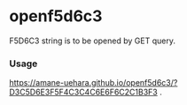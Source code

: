 # openf5d6c3

F5D6C3 string is to be opened by GET query.

### Usage

<https://amane-uehara.github.io/openf5d6c3/?D3C5D6E3F5F4C3C4C6E6F6C2C1B3F3>
.
